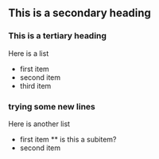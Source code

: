 ## This is a secondary heading
### This is a tertiary heading

Here is a list
* first item
* second item
* third item

### trying some new lines

Here is another list
* first item
** is this a subitem?
* second item


